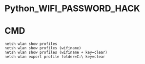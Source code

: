 # Python_WIFI_PASSWORD_HACK

<h1 style='color: red,font: bold'> CMD </h1>

```
netsh wlan show profiles
netsh wlan show profiles (wifiname)
netsh wlan show profiles (wifiname + key=clear)
netsh wlan export profile folder=C:\ key=clear
```
